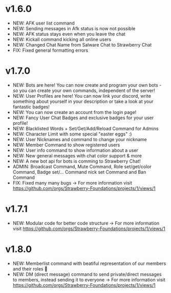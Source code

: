 # v1.6.0
- NEW: AFK user list command
- NEW: Sending messages in Afk status is now not possible
- NEW: AFK status stays even when you leave the chat
- NEW: Kickall command kicking all online users
- NEW: Changed Chat Name from Salware Chat to Strawberry Chat
- FIX: Fixed general formatting errors

# v1.7.0
- NEW: Bots are here!
       You can now create and program your own bots - so
       you can create your own commands, independent of the server! 
- NEW: User Profiles are here! You can now link your discord, write something 
       about yourself in your description or take a look at your fantastic badges!
- NEW: You can now create an account from the login page!
- NEW: Fancy User Chat Badges and exclusive badges for your user profile!
- NEW: Blacklisted Words + Set/Get/Add/Reload Command for Admins
- NEW: Character Limit with some special "easter eggs" :)
- NEW: User Nicknames and command to change your nickname
- NEW: Member Command to show registered users
- NEW: User info command to show information about a user
- NEW: New general messages with chat color support & more
- NEW: A new bot api for bots is comming to Strawberry Chat!
- ADMIN: Broadcast Command, Mute Command, Role set/get/color Command, Badge set/... Command nick set Command and Ban Command
- FIX: Fixed many many bugs
-> For more information visit https://github.com/orgs/Strawberry-Foundations/projects/1/views/1

# v1.7.1
- NEW: Modular code for better code structure
-> For more information visit https://github.com/orgs/Strawberry-Foundations/projects/1/views/1

# v1.8.0
- NEW: Memberlist command with beatiful representation of our members and their roles 🌟
- NEW: DM (direct message) command to send private/direct messages to members, instead sending it to everyone
-> For more information visit https://github.com/orgs/Strawberry-Foundations/projects/1/views/1